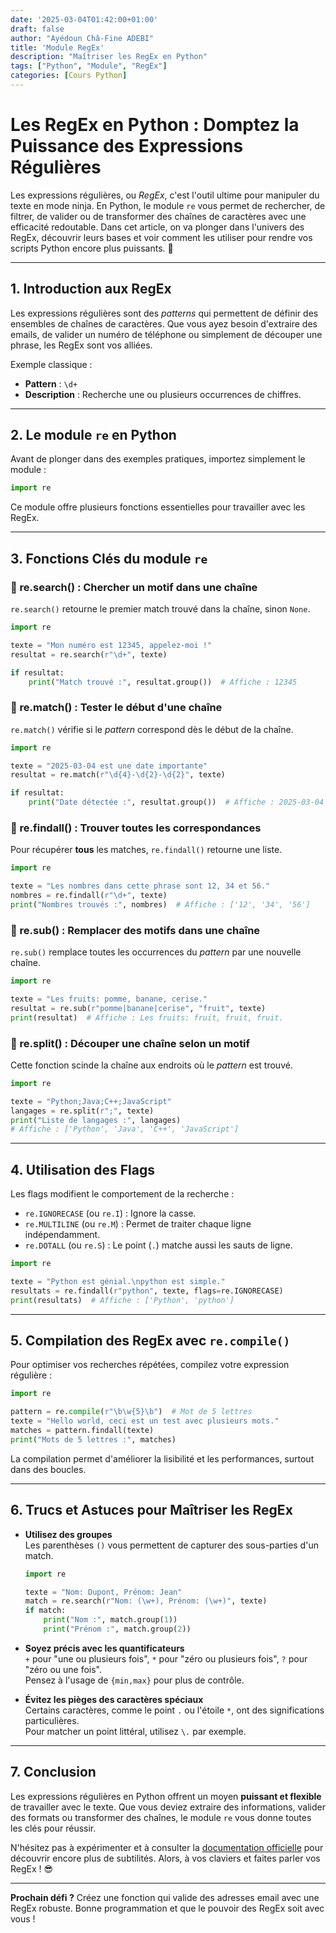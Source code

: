 ```yaml
---
date: '2025-03-04T01:42:00+01:00'
draft: false
author: "Ayédoun Châ-Fine ADEBI"
title: 'Module RegEx'
description: "Maîtriser les RegEx en Python"
tags: ["Python", "Module", "RegEx"]
categories: [Cours Python]
---
```


# **Les RegEx en Python : Domptez la Puissance des Expressions Régulières**

Les expressions régulières, ou *RegEx*, c'est l'outil ultime pour manipuler du texte en mode ninja. En Python, le module `re` vous permet de rechercher, de filtrer, de valider ou de transformer des chaînes de caractères avec une efficacité redoutable. Dans cet article, on va plonger dans l'univers des RegEx, découvrir leurs bases et voir comment les utiliser pour rendre vos scripts Python encore plus puissants. 🚀

---

## **1. Introduction aux RegEx**

Les expressions régulières sont des *patterns* qui permettent de définir des ensembles de chaînes de caractères. Que vous ayez besoin d'extraire des emails, de valider un numéro de téléphone ou simplement de découper une phrase, les RegEx sont vos alliées.

Exemple classique :  
- **Pattern** : `\d+`  
- **Description** : Recherche une ou plusieurs occurrences de chiffres.

---

## **2. Le module `re` en Python**

Avant de plonger dans des exemples pratiques, importez simplement le module :

```python
import re
```

Ce module offre plusieurs fonctions essentielles pour travailler avec les RegEx.

---

## **3. Fonctions Clés du module `re`**

### **🔹 re.search() : Chercher un motif dans une chaîne**

`re.search()` retourne le premier match trouvé dans la chaîne, sinon `None`.

```python
import re

texte = "Mon numéro est 12345, appelez-moi !"
resultat = re.search(r"\d+", texte)

if resultat:
    print("Match trouvé :", resultat.group())  # Affiche : 12345
```

### **🔹 re.match() : Tester le début d'une chaîne**

`re.match()` vérifie si le *pattern* correspond dès le début de la chaîne.

```python
import re

texte = "2025-03-04 est une date importante"
resultat = re.match(r"\d{4}-\d{2}-\d{2}", texte)

if resultat:
    print("Date détectée :", resultat.group())  # Affiche : 2025-03-04
```

### **🔹 re.findall() : Trouver toutes les correspondances**

Pour récupérer **tous** les matches, `re.findall()` retourne une liste.

```python
import re

texte = "Les nombres dans cette phrase sont 12, 34 et 56."
nombres = re.findall(r"\d+", texte)
print("Nombres trouvés :", nombres)  # Affiche : ['12', '34', '56']
```

### **🔹 re.sub() : Remplacer des motifs dans une chaîne**

`re.sub()` remplace toutes les occurrences du *pattern* par une nouvelle chaîne.

```python
import re

texte = "Les fruits: pomme, banane, cerise."
resultat = re.sub(r"pomme|banane|cerise", "fruit", texte)
print(resultat)  # Affiche : Les fruits: fruit, fruit, fruit.
```

### **🔹 re.split() : Découper une chaîne selon un motif**

Cette fonction scinde la chaîne aux endroits où le *pattern* est trouvé.

```python
import re

texte = "Python;Java;C++;JavaScript"
langages = re.split(r";", texte)
print("Liste de langages :", langages)
# Affiche : ['Python', 'Java', 'C++', 'JavaScript']
```

---

## **4. Utilisation des Flags**

Les flags modifient le comportement de la recherche :

- `re.IGNORECASE` (ou `re.I`) : Ignore la casse.
- `re.MULTILINE` (ou `re.M`) : Permet de traiter chaque ligne indépendamment.
- `re.DOTALL` (ou `re.S`) : Le point (`.`) matche aussi les sauts de ligne.

```python
import re

texte = "Python est génial.\npython est simple."
resultats = re.findall(r"python", texte, flags=re.IGNORECASE)
print(resultats)  # Affiche : ['Python', 'python']
```

---

## **5. Compilation des RegEx avec `re.compile()`**

Pour optimiser vos recherches répétées, compilez votre expression régulière :

```python
import re

pattern = re.compile(r"\b\w{5}\b")  # Mot de 5 lettres
texte = "Hello world, ceci est un test avec plusieurs mots."
matches = pattern.findall(texte)
print("Mots de 5 lettres :", matches)
```

La compilation permet d'améliorer la lisibilité et les performances, surtout dans des boucles.

---

## **6. Trucs et Astuces pour Maîtriser les RegEx**

- **Utilisez des groupes**  
  Les parenthèses `()` vous permettent de capturer des sous-parties d'un match.  
  ```python
  import re

  texte = "Nom: Dupont, Prénom: Jean"
  match = re.search(r"Nom: (\w+), Prénom: (\w+)", texte)
  if match:
      print("Nom :", match.group(1))
      print("Prénom :", match.group(2))
  ```
  
- **Soyez précis avec les quantificateurs**  
  `+` pour "une ou plusieurs fois", `*` pour "zéro ou plusieurs fois", `?` pour "zéro ou une fois".  
  Pensez à l'usage de `{min,max}` pour plus de contrôle.
  
- **Évitez les pièges des caractères spéciaux**  
  Certains caractères, comme le point `.` ou l'étoile `*`, ont des significations particulières.  
  Pour matcher un point littéral, utilisez `\.` par exemple.

---

## **7. Conclusion**

Les expressions régulières en Python offrent un moyen **puissant et flexible** de travailler avec le texte. Que vous deviez extraire des informations, valider des formats ou transformer des chaînes, le module `re` vous donne toutes les clés pour réussir.

N'hésitez pas à expérimenter et à consulter la [documentation officielle](https://docs.python.org/3/library/re.html) pour découvrir encore plus de subtilités. Alors, à vos claviers et faites parler vos RegEx ! 😎

--- 

**Prochain défi ?** Créez une fonction qui valide des adresses email avec une RegEx robuste. Bonne programmation et que le pouvoir des RegEx soit avec vous !
